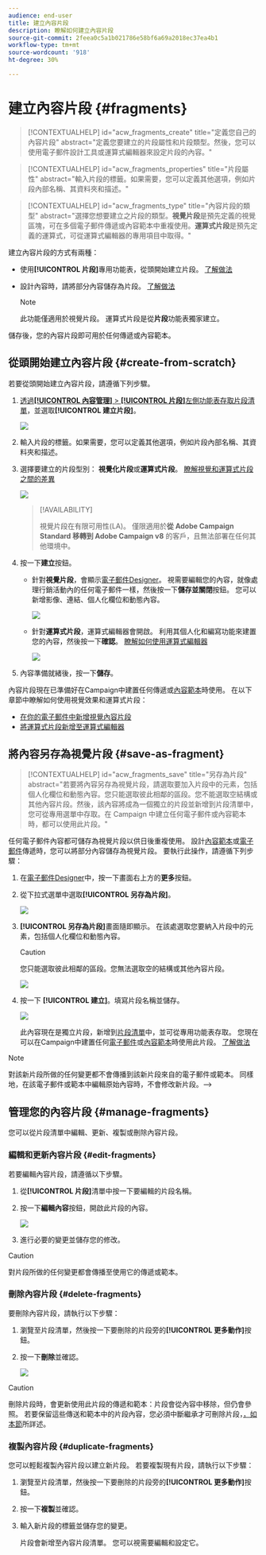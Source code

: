 ```yaml
---
audience: end-user
title: 建立內容片段
description: 瞭解如何建立內容片段
source-git-commit: 2feea0c5a1b021786e58bf6a69a2018ec37ea4b1
workflow-type: tm+mt
source-wordcount: '918'
ht-degree: 30%

---
```



# 建立內容片段 {#fragments}

>[!CONTEXTUALHELP]
>id="acw_fragments_create"
>title="定義您自己的內容片段"
>abstract="定義您要建立的片段屬性和片段類型。然後，您可以使用電子郵件設計工具或運算式編輯器來設定片段的內容。"

<!-- pas vu dans l'UI-->

>[!CONTEXTUALHELP]
>id="acw_fragments_properties"
>title="片段屬性"
>abstract="輸入片段的標籤。如果需要，您可以定義其他選項，例如片段內部名稱、其資料夾和描述。"

>[!CONTEXTUALHELP]
>id="acw_fragments_type"
>title="內容片段的類型"
>abstract="選擇您想要建立之片段的類型。**視覺片段**&#x200B;是預先定義的視覺區塊，可在多個電子郵件傳遞或內容範本中重複使用。**運算式片段**&#x200B;是預先定義的運算式，可從運算式編輯器的專用項目中取得。"

建立內容片段的方式有兩種：

* 使用&#x200B;**[!UICONTROL 片段]**&#x200B;專用功能表，從頭開始建立片段。 [了解做法](#create-from-scratch)
* 設計內容時，請將部分內容儲存為片段。 [了解做法](#save-as-fragment)

  >[!NOTE]
  >
  >此功能僅適用於視覺片段。 運算式片段是從&#x200B;**片段**&#x200B;功能表獨家建立。

儲存後，您的內容片段即可用於任何傳遞或內容範本。

## 從頭開始建立內容片段 {#create-from-scratch}

若要從頭開始建立內容片段，請遵循下列步驟。

1. [透過&#x200B;**[!UICONTROL 內容管理]** > **[!UICONTROL 片段]**&#x200B;左側功能表存取片段清單](#access-manage-fragments)，並選取&#x200B;**[!UICONTROL 建立片段]**。

   ![](assets/fragments-list.png)

1. 輸入片段的標籤。如果需要，您可以定義其他選項，例如片段內部名稱、其資料夾和描述。

1. 選擇要建立的片段型別： **視覺化片段**&#x200B;或&#x200B;**運算式片段**。 [瞭解視覺和運算式片段之間的差異](fragments.md)

   ![](assets/fragment-create.png)

   >[!AVAILABILITY]
   >
   >視覺片段在有限可用性(LA)。 僅限適用於&#x200B;**從 Adobe Campaign Standard 移轉到 Adobe Campaign v8** 的客戶，且無法部署在任何其他環境中。

1. 按一下&#x200B;**建立**&#x200B;按鈕。

   * 針對&#x200B;**視覺片段**，會顯示[電子郵件Designer](../email/get-started-email-designer.md)。 視需要編輯您的內容，就像處理行銷活動內的任何電子郵件一樣，然後按一下&#x200B;**儲存並關閉**&#x200B;按鈕。 您可以新增影像、連結、個人化欄位和動態內容。

     ![](assets/fragment-designer.png)

   * 針對&#x200B;**運算式片段**，運算式編輯器會開啟。 利用其個人化和編寫功能來建置您的內容，然後按一下&#x200B;**確認**。 [瞭解如何使用運算式編輯器](../personalization/personalize.md)

     ![](assets/fragment-expression.png)

1. 內容準備就緒後，按一下&#x200B;**儲存**。

內容片段現在已準備好在Campaign中建置任何傳遞或[內容範本](../email/use-email-templates.md)時使用。 在以下章節中瞭解如何使用視覺效果和運算式片段：
* [在你的電子郵件中新增視覺內容片段](use-visual-fragments.md)
* [將運算式片段新增至運算式編輯器](use-expression-fragments.md)

## 將內容另存為視覺片段 {#save-as-fragment}

>[!CONTEXTUALHELP]
>id="acw_fragments_save"
>title="另存為片段"
>abstract="若要將內容另存為視覺片段，請選取要加入片段中的元素，包括個人化欄位和動態內容。您只能選取彼此相鄰的區段。您不能選取空結構或其他內容片段。然後，該內容將成為一個獨立的片段並新增到片段清單中，您可從專用選單中存取。在 Campaign 中建立任何電子郵件或內容範本時，都可以使用此片段。"

<!--pas vu dans l'UI-->

任何電子郵件內容都可儲存為視覺片段以供日後重複使用。 設計[內容範本](../email/use-email-templates.md)或[電子郵件](../email/get-started-email-designer.md)傳遞時，您可以將部分內容儲存為視覺片段。 要執行此操作，請遵循下列步驟：

1. 在[電子郵件Designer](../email/get-started-email-designer.md)中，按一下畫面右上方的&#x200B;**更多**&#x200B;按鈕。

1. 從下拉式選單中選取&#x200B;**[!UICONTROL 另存為片段]**。

   ![](assets/fragment-save-as.png)

1. **[!UICONTROL 另存為片段]**&#x200B;畫面隨即顯示。 在該處選取您要納入片段中的元素，包括個人化欄位和動態內容。

   >[!CAUTION]
   >
   >您只能選取彼此相鄰的區段。您無法選取空的結構或其他內容片段。

   ![](assets/fragment-save-as-screen.png)

1. 按一下 **[!UICONTROL 建立]**。填寫片段名稱並儲存。

   ![](assets/fragment-save-confirm.png)

   此內容現在是獨立片段，新增到[片段清單](#manage-fragments)中，並可從專用功能表存取。 您現在可以在Campaign中建置任何[電子郵件](../email/get-started-email-designer.md)或[內容範本](../email/use-email-templates.md)時使用此片段。 [了解做法](../content/use-visual-fragments.md)

>[!NOTE]
>
>對該新片段所做的任何變更都不會傳播到該新片段來自的電子郵件或範本。 同樣地，在該電子郵件或範本中編輯原始內容時，不會修改新片段。—>

## 管理您的內容片段 {#manage-fragments}

您可以從片段清單中編輯、更新、複製或刪除內容片段。

### 編輯和更新內容片段 {#edit-fragments}

若要編輯內容片段，請遵循以下步驟。

1. 從&#x200B;**[!UICONTROL 片段]**&#x200B;清單中按一下要編輯的片段名稱。
1. 按一下&#x200B;**編輯內容**&#x200B;按鈕，開啟此片段的內容。

   ![](assets/fragment-edit-content.png)

1. 進行必要的變更並儲存您的修改。

>[!CAUTION]
>
>對片段所做的任何變更都會傳播至使用它的傳遞或範本。

### 刪除內容片段 {#delete-fragments}

要刪除內容片段，請執行以下步驟：

1. 瀏覽至片段清單，然後按一下要刪除的片段旁的&#x200B;**[!UICONTROL 更多動作]**&#x200B;按鈕。
1. 按一下&#x200B;**刪除**&#x200B;並確認。

   ![](assets/fragment-list-more-actions.png)

>[!CAUTION]
>
>刪除片段時，會更新使用此片段的傳遞和範本：片段會從內容中移除，但仍會參照。 若要保留這些傳送和範本中的片段內容，您必須中斷繼承才可刪除片段，[，如本節](use-visual-fragments.md#break-inheritance)所詳述。

### 複製內容片段 {#duplicate-fragments}

您可以輕鬆複製內容片段以建立新片段。 若要複製現有片段，請執行以下步驟：

1. 瀏覽至片段清單，然後按一下要刪除的片段旁的&#x200B;**[!UICONTROL 更多動作]**&#x200B;按鈕。
1. 按一下&#x200B;**複製**&#x200B;並確認。
1. 輸入新片段的標籤並儲存您的變更。

   片段會新增至內容片段清單。 您可以視需要編輯和設定它。
